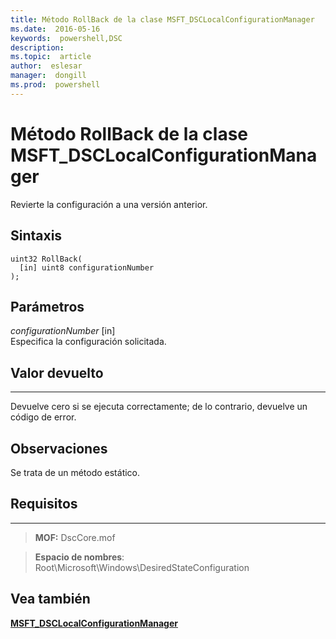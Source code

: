 ```yaml
---
title: Método RollBack de la clase MSFT_DSCLocalConfigurationManager 
ms.date:  2016-05-16
keywords:  powershell,DSC
description:  
ms.topic:  article
author:  eslesar
manager:  dongill
ms.prod:  powershell
---
```



# Método RollBack de la clase MSFT_DSCLocalConfigurationManager

Revierte la configuración a una versión anterior.

Sintaxis
------

```mof
uint32 RollBack(
  [in] uint8 configurationNumber
);
```

Parámetros
----------

*configurationNumber* \[in\]  
Especifica la configuración solicitada. 

## Valor devuelto
------------

Devuelve cero si se ejecuta correctamente; de lo contrario, devuelve un código de error.

## Observaciones

Se trata de un método estático.

## Requisitos
------------
>**MOF:** DscCore.mof

>**Espacio de nombres**: Root\Microsoft\Windows\DesiredStateConfiguration


## Vea también


[**MSFT_DSCLocalConfigurationManager**](msft-dsclocalconfigurationmanager.md)


 

 





<!--HONumber=May16_HO3-->


